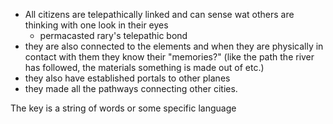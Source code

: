 
- All citizens are telepathically linked and can sense wat others are thinking with one look in their eyes
	- permacasted rary's telepathic bond
- they are also connected to the elements and when they are physically in contact with them they know their "memories?" (like the path the river has followed, the materials something is made out of etc.)
- they also have established portals to other planes
- they made all the pathways connecting other cities.


The key is a string of words or some specific language